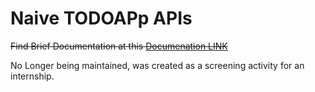 # Naive TODOAPp APIs

~~Find Brief Documentation at this [Documenation LINK](https://shivambharadwaj.com/demo/naive-todo-app-api/docs/)~~

No Longer being maintained, was created as a screening activity for an internship.

